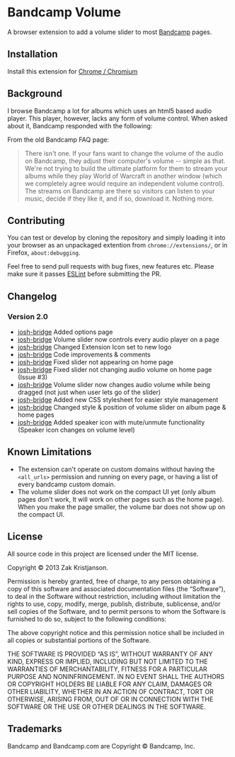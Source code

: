 # Bandcamp Volume

A browser extension to add a volume slider to most [Bandcamp](https://bandcamp.com) pages.

## Installation
Install this extension for
[Chrome / Chromium](https://chrome.google.com/webstore/detail/bandcamp-volume/nlikaonifbagdlcjoepofomefchkahab)

## Background
I browse Bandcamp a lot for albums which uses an html5 based audio player. This player, however, lacks any form of volume control. When asked about it, Bandcamp responded with the following:

From the old Bandcamp FAQ page:
> There isn't one. If your fans want to change the volume of the audio on Bandcamp, they adjust their computer's volume -- simple as that. We're not trying to build the ultimate platform for them to stream your albums while they play World of Warcraft in another window (which we completely agree would require an independent volume control). The streams on Bandcamp are there so visitors can listen to your music, decide if they like it, and if so, download it. Nothing more.

## Contributing
You can test or develop by cloning the repository and simply loading it into
your browser as an unpackaged extention from `chrome://extensions/`, or in
Firefox, `about:debugging`.

Feel free to send pull requests with bug fixes, new features etc.
Please make sure it passes [ESLint](https://eslint.org/) before submitting the PR.

## Changelog

### Version 2.0

- [josh-bridge](https://github.com/josh-bridge) Added options page
- [josh-bridge](https://github.com/josh-bridge) Volume slider now controls every audio player on a page
- [josh-bridge](https://github.com/josh-bridge) Changed Extension Icon set to new logo
- [josh-bridge](https://github.com/josh-bridge) Code improvements & comments
- [josh-bridge](https://github.com/josh-bridge) Fixed slider not appearing on home page
- [josh-bridge](https://github.com/josh-bridge) Fixed slider not changing audio volume on home page (Issue #3)
- [josh-bridge](https://github.com/josh-bridge) Volume slider now changes audio volume while being dragged (not just when user lets go of the slider)
- [josh-bridge](https://github.com/josh-bridge) Added new CSS stylesheet for easier style management
- [josh-bridge](https://github.com/josh-bridge) Changed style & position of volume slider on album page & home pages
- [josh-bridge](https://github.com/josh-bridge) Added speaker icon with mute/unmute functionality (Speaker icon changes on volume level)

## Known Limitations
- The extension can't operate on custom domains without having the `<all_urls>`
  permission and running on every page, or having a list of every bandcamp
  custom domain.
- The volume slider does not work on the compact UI yet (only album pages don't
  work, It will work on other pages such as the home page). When you make the
  page smaller, the volume bar does not show up on the compact UI.

## License
All source code in this project are licensed under the MIT license.

Copyright © 2013 Zak Kristjanson.

Permission is hereby granted, free of charge, to any person obtaining a copy
of this software and associated documentation files (the “Software”), to deal
in the Software without restriction, including without limitation the rights
to use, copy, modify, merge, publish, distribute, sublicense, and/or sell
copies of the Software, and to permit persons to whom the Software is
furnished to do so, subject to the following conditions:

The above copyright notice and this permission notice shall be included in
all copies or substantial portions of the Software.

THE SOFTWARE IS PROVIDED “AS IS”, WITHOUT WARRANTY OF ANY KIND, EXPRESS OR
IMPLIED, INCLUDING BUT NOT LIMITED TO THE WARRANTIES OF MERCHANTABILITY,
FITNESS FOR A PARTICULAR PURPOSE AND NONINFRINGEMENT. IN NO EVENT SHALL THE
AUTHORS OR COPYRIGHT HOLDERS BE LIABLE FOR ANY CLAIM, DAMAGES OR OTHER
LIABILITY, WHETHER IN AN ACTION OF CONTRACT, TORT OR OTHERWISE, ARISING FROM,
OUT OF OR IN CONNECTION WITH THE SOFTWARE OR THE USE OR OTHER DEALINGS IN
THE SOFTWARE.

## Trademarks
Bandcamp and Bandcamp.com are Copyright © Bandcamp, Inc.
